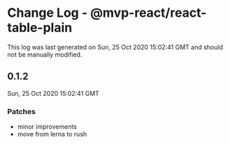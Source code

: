 # Change Log - @mvp-react/react-table-plain

This log was last generated on Sun, 25 Oct 2020 15:02:41 GMT and should not be manually modified.

## 0.1.2
Sun, 25 Oct 2020 15:02:41 GMT

### Patches

- minor improvements
- move from lerna to rush

